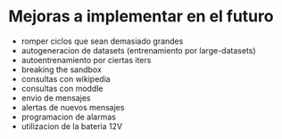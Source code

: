 # Mejoras a implementar en el futuro
- romper ciclos que sean demasiado grandes
- autogeneracion de datasets (entrenamiento por large-datasets)
- autoentrenamiento por ciertas iters
- breaking the sandbox
- consultas con wikipedia
- consultas con moddle
- envio de mensajes
- alertas de nuevos mensajes
- programacion de alarmas
- utilizacion de la bateria 12V
